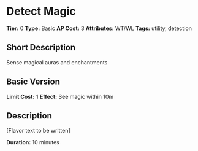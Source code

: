 # Detect Magic

**Tier:** 0
**Type:** Basic
**AP Cost:** 3
**Attributes:** WT/WL
**Tags:** utility, detection

## Short Description
Sense magical auras and enchantments

## Basic Version
**Limit Cost:** 1
**Effect:** See magic within 10m

## Description
[Flavor text to be written]

**Duration:** 10 minutes